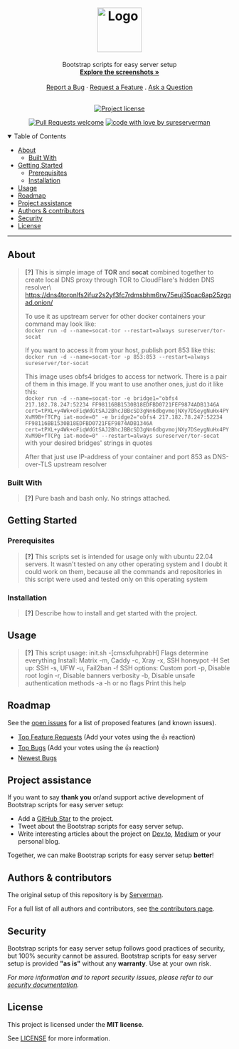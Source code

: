 <h1 align="center">
  <a href="https://github.com/sureserverman/tor-socat">
    <!-- Please provide path to your logo here -->
    <img src="docs/images/logo.svg" alt="Logo" width="100" height="100">
  </a>
</h1>

<div align="center">
  Bootstrap scripts for easy server setup
  <br />
  <a href="#about"><strong>Explore the screenshots »</strong></a>
  <br />
  <br />
  <a href="https://github.com/sureserverman/tor-socat/issues/new?assignees=&labels=bug&template=01_BUG_REPORT.md&title=bug%3A+">Report a Bug</a>
  ·
  <a href="https://github.com/sureserverman/tor-socat/issues/new?assignees=&labels=enhancement&template=02_FEATURE_REQUEST.md&title=feat%3A+">Request a Feature</a>
  .
  <a href="https://github.com/sureserverman/tor-socat/issues/new?assignees=&labels=question&template=04_SUPPORT_QUESTION.md&title=support%3A+">Ask a Question</a>
</div>

<div align="center">
<br />

[![Project license](https://img.shields.io/github/license/sureserverman/tor-socat.svg?style=flat-square)](LICENSE)

[![Pull Requests welcome](https://img.shields.io/badge/PRs-welcome-ff69b4.svg?style=flat-square)](https://github.com/sureserverman/tor-socat/issues?q=is%3Aissue+is%3Aopen+label%3A%22help+wanted%22)
[![code with love by sureserverman](https://img.shields.io/badge/%3C%2F%3E%20with%20%E2%99%A5%20by-sureserverman-ff1414.svg?style=flat-square)](https://github.com/sureserverman)

</div>

<details open="open">
<summary>Table of Contents</summary>

- [About](#about)
  - [Built With](#built-with)
- [Getting Started](#getting-started)
  - [Prerequisites](#prerequisites)
  - [Installation](#installation)
- [Usage](#usage)
- [Roadmap](#roadmap)
- [Project assistance](#project-assistance)
- [Authors & contributors](#authors--contributors)
- [Security](#security)
- [License](#license)

</details>

---

## About

> **[?]**
> This is simple image of **TOR** and **socat** combined together to create local DNS proxy through TOR to CloudFlare's hidden DNS resolver\ 
> https://dns4torpnlfs2ifuz2s2yf3fc7rdmsbhm6rw75euj35pac6ap25zgqad.onion/
> 
> To use it as upstream server for other docker containers your command may look like:\
> `docker run -d --name=socat-tor --restart=always sureserver/tor-socat`
> 
> If you want to access it from your host, publish port 853 like this:\
> `docker run -d --name=socat-tor -p 853:853 --restart=always sureserver/tor-socat`
> 
> This image uses obfs4 bridges to access tor network. There is a pair of them in this image. If you want to use another ones, just do it like this:\
> `docker run -d --name=socat-tor -e bridge1="obfs4 217.182.78.247:52234 FF98116BB1530B18EDFBD0721FEF9874ADB1346A cert=tPXL+y4Wk+oFiqWdGtSAJ2BhcJBBcSD3gNn6dbgvmojNXy7DSeygNuHx4PYXvM9B+fTCPg iat-mode=0" -e bridge2="obfs4 217.182.78.247:52234 FF98116BB1530B18EDFBD0721FEF9874ADB1346A cert=tPXL+y4Wk+oFiqWdGtSAJ2BhcJBBcSD3gNn6dbgvmojNXy7DSeygNuHx4PYXvM9B+fTCPg iat-mode=0" --restart=always sureserver/tor-socat`
> with your desired bridges' strings in quotes
> 
> After that just use IP-address of your container and port 853 as DNS-over-TLS upstream resolver


### Built With

> **[?]**
> Pure bash and bash only. No strings attached.

## Getting Started

### Prerequisites

> **[?]**
> This scripts set is intended for usage only with ubuntu 22.04 servers. It wasn't tested on any other operating system and I doubt it could work on them, because all the commands and repositories in this script were used and tested only on this operating system 

### Installation

> **[?]**
> Describe how to install and get started with the project.

## Usage

> **[?]**
> This script usage: init.sh -[cmsxfuhprabH]
> Flags determine everything
> Install: Matrix -m, Caddy -c, Xray -x, SSH honeypot -H
> Set up: SSH -s, UFW -u, Fail2ban -f
> SSH options: Custom port -p, Disable root login -r, Disable banners verbosity -b, Disable unsafe authentication methods -a
> -h or no flags Print this help

## Roadmap

See the [open issues](https://github.com/sureserverman/tor-socat/issues) for a list of proposed features (and known issues).

- [Top Feature Requests](https://github.com/sureserverman/tor-socat/issues?q=label%3Aenhancement+is%3Aopen+sort%3Areactions-%2B1-desc) (Add your votes using the 👍 reaction)
- [Top Bugs](https://github.com/sureserverman/tor-socat/issues?q=is%3Aissue+is%3Aopen+label%3Abug+sort%3Areactions-%2B1-desc) (Add your votes using the 👍 reaction)
- [Newest Bugs](https://github.com/sureserverman/tor-socat/issues?q=is%3Aopen+is%3Aissue+label%3Abug)

## Project assistance

If you want to say **thank you** or/and support active development of Bootstrap scripts for easy server setup:

- Add a [GitHub Star](https://github.com/sureserverman/tor-socat) to the project.
- Tweet about the Bootstrap scripts for easy server setup.
- Write interesting articles about the project on [Dev.to](https://dev.to/), [Medium](https://medium.com/) or your personal blog.

Together, we can make Bootstrap scripts for easy server setup **better**!

## Authors & contributors

The original setup of this repository is by [Serverman](https://github.com/sureserverman).

For a full list of all authors and contributors, see [the contributors page](https://github.com/sureserverman/tor-socat/contributors).

## Security

Bootstrap scripts for easy server setup follows good practices of security, but 100% security cannot be assured.
Bootstrap scripts for easy server setup is provided **"as is"** without any **warranty**. Use at your own risk.

_For more information and to report security issues, please refer to our [security documentation](docs/SECURITY.md)._

## License

This project is licensed under the **MIT license**.

See [LICENSE](LICENSE) for more information.
